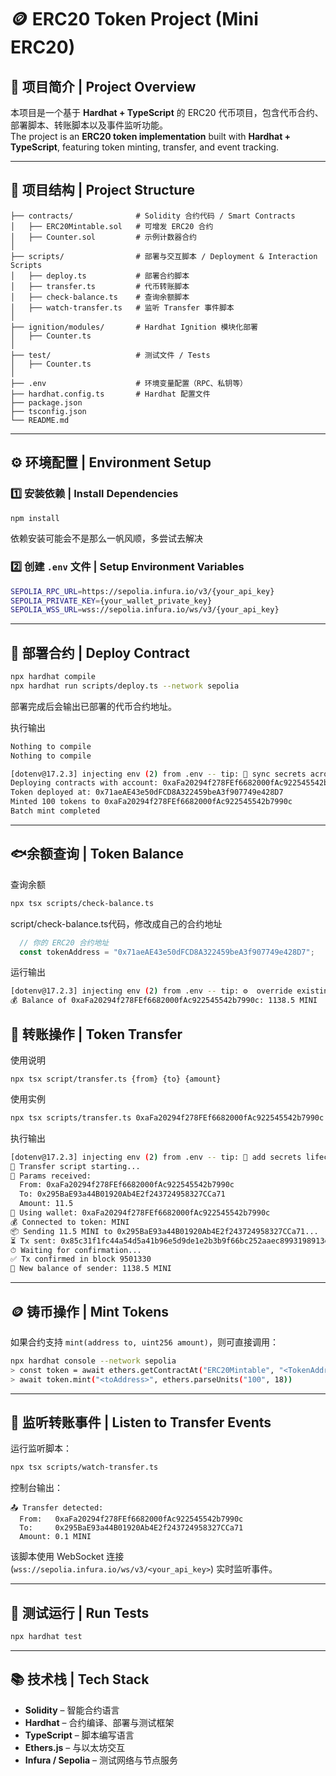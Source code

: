 # 🪙 ERC20 Token Project (Mini ERC20)

## 📘 项目简介 | Project Overview
本项目是一个基于 **Hardhat + TypeScript** 的 ERC20 代币项目，包含代币合约、部署脚本、转账脚本以及事件监听功能。  
The project is an **ERC20 token implementation** built with **Hardhat + TypeScript**, featuring token minting, transfer, and event tracking.

---

## 📁 项目结构 | Project Structure
```
├── contracts/              # Solidity 合约代码 / Smart Contracts
│   ├── ERC20Mintable.sol   # 可增发 ERC20 合约
│   ├── Counter.sol         # 示例计数器合约
│
├── scripts/                # 部署与交互脚本 / Deployment & Interaction Scripts
│   ├── deploy.ts           # 部署合约脚本
│   ├── transfer.ts         # 代币转账脚本
│   ├── check-balance.ts    # 查询余额脚本
│   ├── watch-transfer.ts   # 监听 Transfer 事件脚本
│
├── ignition/modules/       # Hardhat Ignition 模块化部署
│   ├── Counter.ts
│
├── test/                   # 测试文件 / Tests
│   ├── Counter.ts
│
├── .env                    # 环境变量配置（RPC、私钥等）
├── hardhat.config.ts       # Hardhat 配置文件
├── package.json
├── tsconfig.json
└── README.md
```

---

## ⚙️ 环境配置 | Environment Setup

### 1️⃣ 安装依赖 | Install Dependencies
```bash
npm install
```
依赖安装可能会不是那么一帆风顺，多尝试去解决


### 2️⃣ 创建 `.env` 文件 | Setup Environment Variables
```bash
SEPOLIA_RPC_URL=https://sepolia.infura.io/v3/{your_api_key}
SEPOLIA_PRIVATE_KEY={your_wallet_private_key}
SEPOLIA_WSS_URL=wss://sepolia.infura.io/ws/v3/{your_api_key}
```

---

## 🚀 部署合约 | Deploy Contract
```bash
npx hardhat compile
npx hardhat run scripts/deploy.ts --network sepolia
```
部署完成后会输出已部署的代币合约地址。

执行输出
```bash
Nothing to compile
Nothing to compile

[dotenv@17.2.3] injecting env (2) from .env -- tip: 👥 sync secrets across teammates & machines: https://dotenvx.com/ops
Deploying contracts with account: 0xaFa20294f278FEf6682000fAc922545542b7990c
Token deployed at: 0x71aeAE43e50dFCD8A322459beA3f907749e428D7
Minted 100 tokens to 0xaFa20294f278FEf6682000fAc922545542b7990c
Batch mint completed

```

---

## 🐟余额查询 | Token Balance
查询余额
```bash
npx tsx scripts/check-balance.ts
```
script/check-balance.ts代码，修改成自己的合约地址
```ts
  // 你的 ERC20 合约地址
  const tokenAddress = "0x71aeAE43e50dFCD8A322459beA3f907749e428D7";
```
运行输出
```bash
[dotenv@17.2.3] injecting env (2) from .env -- tip: ⚙️  override existing env vars with { override: true }
💰 Balance of 0xaFa20294f278FEf6682000fAc922545542b7990c: 1138.5 MINI
```

## 💸 转账操作 | Token Transfer
使用说明
```usage
npx tsx script/transfer.ts {from} {to} {amount}
```

使用实例
```bash
npx tsx scripts/transfer.ts 0xaFa20294f278FEf6682000fAc922545542b7990c 0x295BaE93a44B01920Ab4E2f243724958327CCa71  11.5
```

执行输出
```bash
[dotenv@17.2.3] injecting env (2) from .env -- tip: 🔄 add secrets lifecycle management: https://dotenvx.com/ops
🚀 Transfer script starting...
🔹 Params received:
  From: 0xaFa20294f278FEf6682000fAc922545542b7990c
  To: 0x295BaE93a44B01920Ab4E2f243724958327CCa71
  Amount: 11.5
🔑 Using wallet: 0xaFa20294f278FEf6682000fAc922545542b7990c
💰 Connected to token: MINI
📦 Sending 11.5 MINI to 0x295BaE93a44B01920Ab4E2f243724958327CCa71...
⏳ Tx sent: 0x85c31f1fc44a54d5a41b96e5d9de1e2b3b9f66bc252aaec8993198913e53232a
⏱ Waiting for confirmation...
✅ Tx confirmed in block 9501330
🏦 New balance of sender: 1138.5 MINI
```

---

## 🪙 铸币操作 | Mint Tokens
如果合约支持 `mint(address to, uint256 amount)`，则可直接调用：
```bash
npx hardhat console --network sepolia
> const token = await ethers.getContractAt("ERC20Mintable", "<TokenAddress>")
> await token.mint("<toAddress>", ethers.parseUnits("100", 18))
```

---

## 🎯 监听转账事件 | Listen to Transfer Events
运行监听脚本：
```bash
npx tsx scripts/watch-transfer.ts
```
控制台输出：
```
📤 Transfer detected:
  From:   0xaFa20294f278FEf6682000fAc922545542b7990c
  To:     0x295BaE93a44B01920Ab4E2f243724958327CCa71
  Amount: 0.1 MINI
```

该脚本使用 WebSocket 连接 (`wss://sepolia.infura.io/ws/v3/<your_api_key>`) 实时监听事件。

---

## 🧪 测试运行 | Run Tests
```bash
npx hardhat test
```

---

## 📚 技术栈 | Tech Stack
- **Solidity** – 智能合约语言  
- **Hardhat** – 合约编译、部署与测试框架  
- **TypeScript** – 脚本编写语言  
- **Ethers.js** – 与以太坊交互  
- **Infura / Sepolia** – 测试网络与节点服务  

